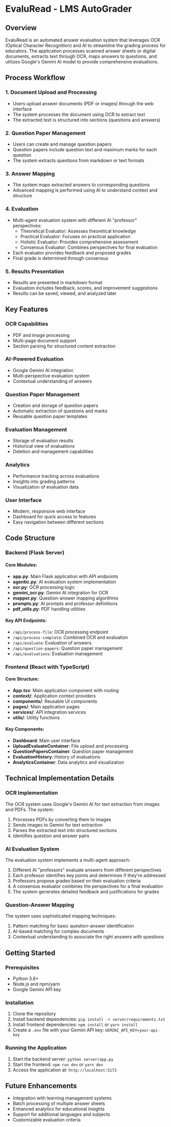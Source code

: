 # EvaluRead - LMS AutoGrader

## Overview

EvaluRead is an automated answer evaluation system that leverages OCR (Optical Character Recognition) and AI to streamline the grading process for educators. The application processes scanned answer sheets or digital documents, extracts text through OCR, maps answers to questions, and utilizes Google's Gemini AI model to provide comprehensive evaluations.

## Process Workflow

### 1. Document Upload and Processing
- Users upload answer documents (PDF or images) through the web interface
- The system processes the document using OCR to extract text
- The extracted text is structured into sections (questions and answers)

### 2. Question Paper Management
- Users can create and manage question papers
- Question papers include question text and maximum marks for each question
- The system extracts questions from markdown or text formats

### 3. Answer Mapping
- The system maps extracted answers to corresponding questions
- Advanced mapping is performed using AI to understand context and structure

### 4. Evaluation
- Multi-agent evaluation system with different AI "professor" perspectives:
  - Theoretical Evaluator: Assesses theoretical knowledge
  - Practical Evaluator: Focuses on practical application
  - Holistic Evaluator: Provides comprehensive assessment
  - Consensus Evaluator: Combines perspectives for final evaluation
- Each evaluator provides feedback and proposed grades
- Final grade is determined through consensus

### 5. Results Presentation
- Results are presented in markdown format
- Evaluation includes feedback, scores, and improvement suggestions
- Results can be saved, viewed, and analyzed later

## Key Features

### OCR Capabilities
- PDF and image processing
- Multi-page document support
- Section parsing for structured content extraction

### AI-Powered Evaluation
- Google Gemini AI integration
- Multi-perspective evaluation system
- Contextual understanding of answers

### Question Paper Management
- Creation and storage of question papers
- Automatic extraction of questions and marks
- Reusable question paper templates

### Evaluation Management
- Storage of evaluation results
- Historical view of evaluations
- Deletion and management capabilities

### Analytics
- Performance tracking across evaluations
- Insights into grading patterns
- Visualization of evaluation data

### User Interface
- Modern, responsive web interface
- Dashboard for quick access to features
- Easy navigation between different sections

## Code Structure

### Backend (Flask Server)

#### Core Modules:
- **app.py**: Main Flask application with API endpoints
- **agentic.py**: AI evaluation system implementation
- **ocr.py**: OCR processing logic
- **gemini_ocr.py**: Gemini AI integration for OCR
- **mapper.py**: Question-answer mapping algorithms
- **prompts.py**: AI prompts and professor definitions
- **pdf_utils.py**: PDF handling utilities

#### Key API Endpoints:
- `/api/process-file`: OCR processing endpoint
- `/api/process-complete`: Combined OCR and evaluation
- `/api/evaluate`: Evaluation of answers
- `/api/question-papers`: Question paper management
- `/api/evaluations`: Evaluation management

### Frontend (React with TypeScript)

#### Core Structure:
- **App.tsx**: Main application component with routing
- **context/**: Application context providers
- **components/**: Reusable UI components
- **pages/**: Main application pages
- **services/**: API integration services
- **utils/**: Utility functions

#### Key Components:
- **Dashboard**: Main user interface
- **UploadEvaluateContainer**: File upload and processing
- **QuestionPapersContainer**: Question paper management
- **EvaluationHistory**: History of evaluations
- **AnalyticsContainer**: Data analytics and visualization

## Technical Implementation Details

### OCR Implementation
The OCR system uses Google's Gemini AI for text extraction from images and PDFs. The system:
1. Processes PDFs by converting them to images
2. Sends images to Gemini for text extraction
3. Parses the extracted text into structured sections
4. Identifies question and answer pairs

### AI Evaluation System
The evaluation system implements a multi-agent approach:
1. Different AI "professors" evaluate answers from different perspectives
2. Each professor identifies key points and determines if they're addressed
3. Professors propose grades based on their evaluation criteria
4. A consensus evaluator combines the perspectives for a final evaluation
5. The system generates detailed feedback and justifications for grades

### Question-Answer Mapping
The system uses sophisticated mapping techniques:
1. Pattern matching for basic question-answer identification
2. AI-based matching for complex documents
3. Contextual understanding to associate the right answers with questions

## Getting Started

### Prerequisites
- Python 3.8+
- Node.js and npm/yarn
- Google Gemini API key

### Installation
1. Clone the repository
2. Install backend dependencies: `pip install -r server/requirements.txt`
3. Install frontend dependencies: `npm install` or `yarn install`
4. Create a `.env` file with your Gemini API key: `GEMINI_API_KEY=your-api-key`

### Running the Application
1. Start the backend server: `python server/app.py`
2. Start the frontend: `npm run dev` or `yarn dev`
3. Access the application at: `http://localhost:5173`

## Future Enhancements
- Integration with learning management systems
- Batch processing of multiple answer sheets
- Enhanced analytics for educational insights
- Support for additional languages and subjects
- Customizable evaluation criteria
